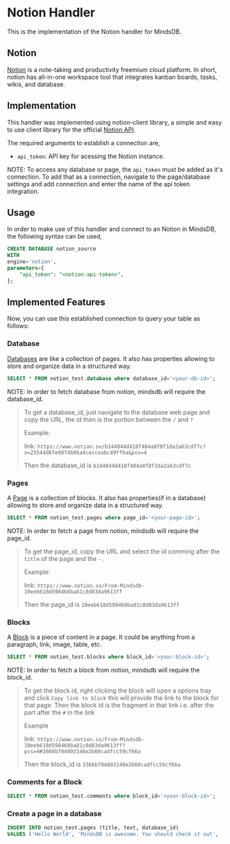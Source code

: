 # Notion Handler

This is the implementation of the Notion handler for MindsDB.

## Notion
[Notion](https://www.notion.so/help/guides/what-is-notion) is a note-taking and productivity freemium cloud platform.
In short, notion has all-in-one workspace tool that integrates kanban boards, tasks, wikis, and database.

## Implementation
This handler was implemented using notion-client library, a simple and easy to use client library for the official [Notion API](https://developers.notion.com/).


The required arguments to establish a connection are,
* `api_token`: API key for acessing the Notion instance.

NOTE: To access any database or page, the `api_token` must be added as it's connection. To add that as a connection, navigate to the page/database settings and add connection and enter the name of the api token integration.

## Usage
In order to make use of this handler and connect to an Notion in MindsDB, the following syntax can be used,

```sql
CREATE DATABASE notion_source
WITH
engine='notion',
parameters={
    "api_token": "<notion-api-token>",
};
```

## Implemented Features

Now, you can use this established connection to query your table as follows:

### Database

[Databases](https://developers.notion.com/reference/database) are like a collection of pages. It also has properties allowing to store and organize data in a structured way.

```sql
SELECT * FROM notion_test.database where database_id='<your-db-id>';
```

NOTE: In order to fetch database from notion, mindsdb will require the database_id.

> To get a database_id, just navigate to the database web page and copy the URL, the id then is the portion between the `/` and `?`
>
> Example:
>
> link: `https://www.notion.so/b144844d418f404a8f0f1da2a63cdf7c?v=25544d8fe08f4b06a4cecceabc49ff6a&pvs=4`
>
> Then the database_id is `b144844d418f404a8f0f1da2a63cdf7c`

### Pages

A [Page](https://developers.notion.com/reference/page) is a collection of blocks. It also has properties(if in a database) allowing to store and organize data in a structured way.

```sql
SELECT * FROM notion_test.pages where page_id='<your-page-id>';
```

NOTE: In order to fetch a page from notion, mindsdb will require the page_id.

> To get the page_id, copy the URL and select the id comming after the `title` of the page and the `-` .
>
> Example:
>
> link: `https://www.notion.so/From-Mindsdb-10eeb618d598468ba81c8d83da9613ff`
>
> Then the page_id is `10eeb618d598468ba81c8d83da9613ff`

### Blocks

A [Block](https://developers.notion.com/reference/block) is a piece of content in a page. It could be anything from a paragraph, link, image, table, etc.

```sql
SELECT * FROM notion_test.blocks where block_id='<your-block-id>';
```

NOTE: In order to fetch a block from notion, mindsdb will require the block_id.

> To get the block id, right clicking the block will open a options tray and click `Copy link to block` this will provide the link to the block for that page. Then the block id is the fragment in that link i.e. after the part after the `#` in the link
>
> Example
>
> link: `https://www.notion.so/From-Mindsdb-10eeb618d598468ba81c8d83da9613ff?pvs=4#3666b704803140e2b60cadfcc59cf66a`
>
> Then the block_id is `3366b704803140e2b60cadfcc59cf66a`

### Comments for a Block

```sql
SELECT * FROM notion_test.comments where block_id='<your-block-id>';
```

### Create a page in a database

```sql
INSERT INTO notion_test.pages (title, text, database_id)
VALUES ('Hello World', 'MindsDB is awesome. You should check it out', '<your-database-id>');
```
